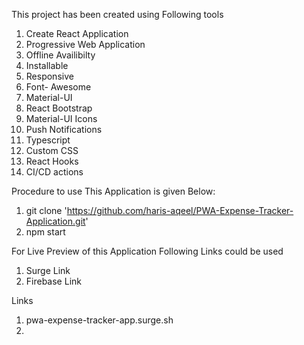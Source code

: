 This project has been created using Following tools

1. Create React Application
2. Progressive Web Application
3. Offline Availibilty
4. Installable
5. Responsive
6. Font- Awesome
7. Material-UI
8. React Bootstrap
9. Material-UI Icons
10. Push Notifications
11. Typescript
12. Custom CSS
13. React Hooks
14. CI/CD actions

Procedure to use This Application is given Below:

1. git clone 'https://github.com/haris-aqeel/PWA-Expense-Tracker-Application.git'
2. npm start

For Live Preview of this Application Following Links could be used

1. Surge Link
2. Firebase Link

Links

1. pwa-expense-tracker-app.surge.sh
2.

